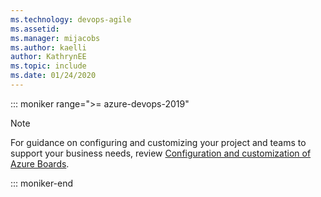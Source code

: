 ```yaml
---
ms.technology: devops-agile
ms.assetid: 
ms.manager: mijacobs
ms.author: kaelli
author: KathrynEE
ms.topic: include
ms.date: 01/24/2020
---
```


::: moniker range=">= azure-devops-2019"

> [!NOTE]  
> For guidance on configuring and customizing your project and teams to support your business needs, review [Configuration and customization of Azure Boards](/azure/devops/boards/configure-customize).

::: moniker-end
